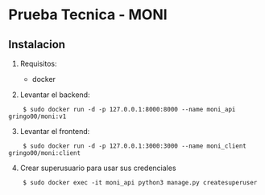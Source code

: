 Prueba Tecnica - MONI
=====================

## Instalacion

1. Requisitos:
    - docker

2. Levantar el backend:
```
    $ sudo docker run -d -p 127.0.0.1:8000:8000 --name moni_api gringo00/moni:v1
```

3. Levantar el frontend:
```
    $ sudo docker run -d -p 127.0.0.1:3000:3000 --name moni_client gringo00/moni:client
```

4. Crear superusuario para usar sus credenciales
```
    $ sudo docker exec -it moni_api python3 manage.py createsuperuser
```
